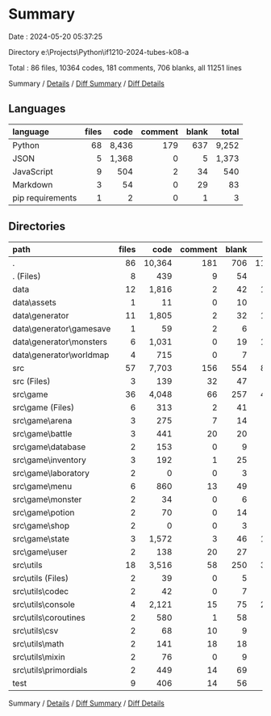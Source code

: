 # Summary

Date : 2024-05-20 05:37:25

Directory e:\\Projects\\Python\\if1210-2024-tubes-k08-a

Total : 86 files,  10364 codes, 181 comments, 706 blanks, all 11251 lines

Summary / [Details](details.md) / [Diff Summary](diff.md) / [Diff Details](diff-details.md)

## Languages
| language | files | code | comment | blank | total |
| :--- | ---: | ---: | ---: | ---: | ---: |
| Python | 68 | 8,436 | 179 | 637 | 9,252 |
| JSON | 5 | 1,368 | 0 | 5 | 1,373 |
| JavaScript | 9 | 504 | 2 | 34 | 540 |
| Markdown | 3 | 54 | 0 | 29 | 83 |
| pip requirements | 1 | 2 | 0 | 1 | 3 |

## Directories
| path | files | code | comment | blank | total |
| :--- | ---: | ---: | ---: | ---: | ---: |
| . | 86 | 10,364 | 181 | 706 | 11,251 |
| . (Files) | 8 | 439 | 9 | 54 | 502 |
| data | 12 | 1,816 | 2 | 42 | 1,860 |
| data\\assets | 1 | 11 | 0 | 10 | 21 |
| data\\generator | 11 | 1,805 | 2 | 32 | 1,839 |
| data\\generator\\gamesave | 1 | 59 | 2 | 6 | 67 |
| data\\generator\\monsters | 6 | 1,031 | 0 | 19 | 1,050 |
| data\\generator\\worldmap | 4 | 715 | 0 | 7 | 722 |
| src | 57 | 7,703 | 156 | 554 | 8,413 |
| src (Files) | 3 | 139 | 32 | 47 | 218 |
| src\\game | 36 | 4,048 | 66 | 257 | 4,371 |
| src\\game (Files) | 6 | 313 | 2 | 41 | 356 |
| src\\game\\arena | 3 | 275 | 7 | 14 | 296 |
| src\\game\\battle | 3 | 441 | 20 | 20 | 481 |
| src\\game\\database | 2 | 153 | 0 | 9 | 162 |
| src\\game\\inventory | 3 | 192 | 1 | 25 | 218 |
| src\\game\\laboratory | 2 | 0 | 0 | 3 | 3 |
| src\\game\\menu | 6 | 860 | 13 | 49 | 922 |
| src\\game\\monster | 2 | 34 | 0 | 6 | 40 |
| src\\game\\potion | 2 | 70 | 0 | 14 | 84 |
| src\\game\\shop | 2 | 0 | 0 | 3 | 3 |
| src\\game\\state | 3 | 1,572 | 3 | 46 | 1,621 |
| src\\game\\user | 2 | 138 | 20 | 27 | 185 |
| src\\utils | 18 | 3,516 | 58 | 250 | 3,824 |
| src\\utils (Files) | 2 | 39 | 0 | 5 | 44 |
| src\\utils\\codec | 2 | 42 | 0 | 7 | 49 |
| src\\utils\\console | 4 | 2,121 | 15 | 75 | 2,211 |
| src\\utils\\coroutines | 2 | 580 | 1 | 58 | 639 |
| src\\utils\\csv | 2 | 68 | 10 | 9 | 87 |
| src\\utils\\math | 2 | 141 | 18 | 18 | 177 |
| src\\utils\\mixin | 2 | 76 | 0 | 9 | 85 |
| src\\utils\\primordials | 2 | 449 | 14 | 69 | 532 |
| test | 9 | 406 | 14 | 56 | 476 |

Summary / [Details](details.md) / [Diff Summary](diff.md) / [Diff Details](diff-details.md)